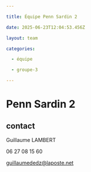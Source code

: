 ```yaml
---

title: Équipe Penn Sardin 2

date: 2025-06-23T12:04:53.456Z

layout: team

categories:

  - équipe

  - groupe-3

---
```


# Penn Sardin 2



## contact 

Guillaume LAMBERT

06 27 08 15 60

guillaumededz@laposte.net

